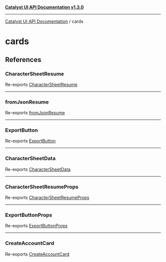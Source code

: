 [**Catalyst UI API Documentation v1.3.0**](../README.md)

---

[Catalyst UI API Documentation](../README.md) / cards

# cards

## References

### CharacterSheetResume

Re-exports [CharacterSheetResume](CharacterSheetResume/CharacterSheetResume/functions/CharacterSheetResume.md)

---

### fromJsonResume

Re-exports [fromJsonResume](CharacterSheetResume/CharacterSheetResume/functions/fromJsonResume.md)

---

### ExportButton

Re-exports [ExportButton](CharacterSheetResume/ExportButton/functions/ExportButton.md)

---

### CharacterSheetData

Re-exports [CharacterSheetData](CharacterSheetResume/CharacterSheetResume/interfaces/CharacterSheetData.md)

---

### CharacterSheetResumeProps

Re-exports [CharacterSheetResumeProps](CharacterSheetResume/CharacterSheetResume/interfaces/CharacterSheetResumeProps.md)

---

### ExportButtonProps

Re-exports [ExportButtonProps](CharacterSheetResume/ExportButton/interfaces/ExportButtonProps.md)

---

### CreateAccountCard

Re-exports [CreateAccountCard](CreateAccountCard/CreateAccountCard/functions/CreateAccountCard.md)
